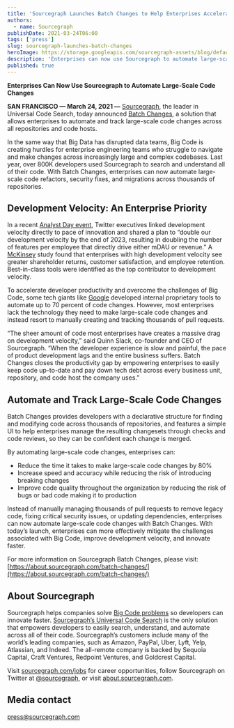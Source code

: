 ```yaml
---
title: 'Sourcegraph Launches Batch Changes to Help Enterprises Accelerate Development Velocity'
authors:
  - name: Sourcegraph
publishDate: 2021-03-24T06:00
tags: ['press']
slug: sourcegraph-launches-batch-changes
heroImage: https://storage.googleapis.com/sourcegraph-assets/blog/default_hero_social.png
description: 'Enterprises can now use Sourcegraph to automate large-scale code changes'
published: true
---
```


**Enterprises Can Now Use Sourcegraph to Automate Large-Scale Code Changes**

**SAN FRANCISCO — March 24, 2021 —** [Sourcegraph](https://about.sourcegraph.com), the leader in Universal Code Search, today announced [Batch Changes](https://about.sourcegraph.com/batch-changes/), a solution that allows enterprises to automate and track large-scale code changes across all repositories and code hosts.

In the same way that Big Data has disrupted data teams, Big Code is creating hurdles for enterprise engineering teams who struggle to navigate and make changes across increasingly large and complex codebases. Last year, over 800K developers used Sourcegraph to search and understand all of their code. With Batch Changes, enterprises can now automate large-scale code refactors, security fixes, and migrations across thousands of repositories.

## Development Velocity: An Enterprise Priority

In a recent [Analyst Day event](https://s22.q4cdn.com/826641620/files/doc_downloads/2021/02/Twitter-Analyst-Day-2021-Transcript.pdf), Twitter executives linked development velocity directly to pace of innovation and shared a plan to “double our development velocity by the end of 2023, resulting in doubling the number of features per employee that directly drive either mDAU or revenue.” A [McKinsey](https://www.mckinsey.com/industries/technology-media-and-telecommunications/our-insights/developer-velocity-how-software-excellence-fuels-business-performance) study found that enterprises with high development velocity see greater shareholder returns, customer satisfaction, and employee retention. Best-in-class tools were identified as the top contributor to development velocity.

To accelerate developer productivity and overcome the challenges of Big Code, some tech giants like [Google](https://cacm.acm.org/magazines/2016/7/204032-why-google-stores-billions-of-lines-of-code-in-a-single-repository/fulltext) developed internal proprietary tools to automate up to 70 percent of code changes. However, most enterprises lack the technology they need to make large-scale code changes and instead resort to manually creating and tracking thousands of pull requests.

“The sheer amount of code most enterprises have creates a massive drag on development velocity,” said Quinn Slack, co-founder and CEO of Sourcegraph. “When the developer experience is slow and painful, the pace of product development lags and the entire business suffers. Batch Changes closes the productivity gap by empowering enterprises to easily keep code up-to-date and pay down tech debt across every business unit, repository, and code host the company uses.”

## Automate and Track Large-Scale Code Changes

Batch Changes provides developers with a declarative structure for finding and modifying code across thousands of repositories, and features a simple UI to help enterprises manage the resulting changesets through checks and code reviews, so they can be confident each change is merged.

By automating large-scale code changes, enterprises can:

- Reduce the time it takes to make large-scale code changes by 80%
- Increase speed and accuracy while reducing the risk of introducing breaking changes
- Improve code quality throughout the organization by reducing the risk of bugs or bad code making it to production

Instead of manually managing thousands of pull requests to remove legacy code, fixing critical security issues, or updating dependencies, enterprises can now automate large-scale code changes with Batch Changes. With today’s launch, enterprises can more effectively mitigate the challenges associated with Big Code, improve development velocity, and innovate faster.

For more information on Sourcegraph Batch Changes, please visit: [https://about.sourcegraph.com/batch-changes/](https://about.sourcegraph.com/batch-changes/)

## About Sourcegraph

Sourcegraph helps companies solve [Big Code problems](https://about.sourcegraph.com/press-release/big-code-survey-2020/) so developers can innovate faster. [Sourcegraph’s Universal Code Search](https://info.sourcegraph.com/universal-code-search-ebook-req?_ga=2.2548852.572487746.1614803471-1473741360.1614803471) is the only solution that empowers developers to easily search, understand, and automate across all of their code. Sourcegraph’s customers include many of the world’s leading companies, such as Amazon, PayPal, Uber, Lyft, Yelp, Atlassian, and Indeed. The all-remote company is backed by Sequoia Capital, Craft Ventures, Redpoint Ventures, and Goldcrest Capital.

Visit [sourcegraph.com/jobs](https://handbook.sourcegraph.com/company/careers) for career opportunities, follow Sourcegraph on Twitter at [@sourcegraph](https://twitter.com/sourcegraph), or visit [about.sourcegraph.com](https://about.sourcegraph.com).

## Media contact

[press@sourcegraph.com](mailto:press@sourcegraph.com)
